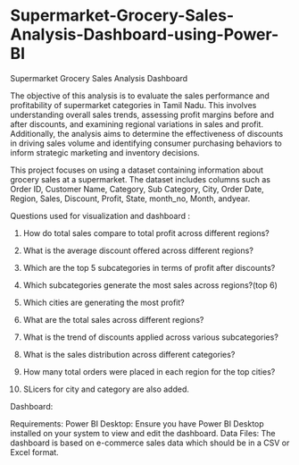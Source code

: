# Supermarket-Grocery-Sales-Analysis-Dashboard-using-Power-BI

Supermarket Grocery Sales Analysis Dashboard

The objective of this analysis is to evaluate the sales performance and profitability of supermarket categories in Tamil Nadu. This involves understanding overall sales trends, assessing profit margins before and after discounts, and examining regional variations in sales and profit. Additionally, the analysis aims to determine the effectiveness of discounts in driving sales volume and identifying consumer purchasing behaviors to inform strategic marketing and inventory decisions.

This project focuses on using a dataset containing information about grocery sales at a supermarket. The dataset includes columns such as Order ID, Customer Name, Category, Sub Category, City, Order Date, Region, Sales, Discount, Profit, State, month_no, Month, andyear.

Questions used for visualization and dashboard : 

1. How do total sales compare to total profit across different regions?

2. What is the average discount offered across different regions?

3. Which are the top 5 subcategories in terms of profit after discounts?

4. Which subcategories generate the most sales across regions?(top 6)

5. Which cities are generating the most profit?

6. What are the total sales across different regions?

7. What is the trend of discounts applied across various subcategories?

8. What is the sales distribution across different categories?

9. How many total orders were placed in each region for the top cities?

10. SLicers for city and category are also added.

Dashboard:



Requirements:
Power BI Desktop: Ensure you have Power BI Desktop installed on your system to view and edit the dashboard.
Data Files: The dashboard is based on e-commerce sales data which should be in a CSV or Excel format.
